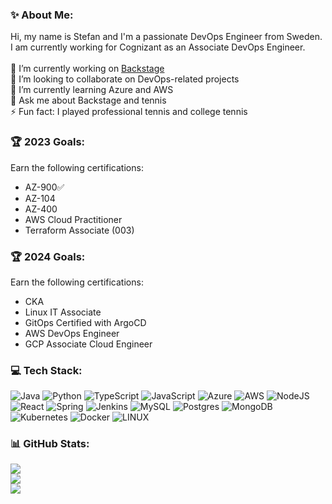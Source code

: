 
<!--
**steff-petro/steff-petro** is a ✨ _special_ ✨ repository because its `README.md` (this file) appears on your GitHub profile.

Here are some ideas to get you started:

- 🔭 I’m currently working on ...
- 🌱 I’m currently learning ...
- 👯 I’m looking to collaborate on ...
- 🤔 I’m looking for help with ...
- 💬 Ask me about ...
- 📫 How to reach me: ...
- 😄 Pronouns: ...
- ⚡ Fun fact: ...
-->

### ✨ About Me:
Hi, my name is Stefan and I'm a passionate DevOps Engineer from Sweden. I am currently working for Cognizant as an Associate DevOps Engineer.<br><br>🔭 I’m currently working on [Backstage](https://github.com/backstage/backstage)<br>👯 I’m looking to collaborate on DevOps-related projects<br>🌱 I’m currently learning Azure and AWS <br> 💬 Ask me about Backstage and tennis<br>⚡ Fun fact: I played professional tennis and college tennis <br> 

### 🏆 2023 Goals: 
Earn the following certifications:
- AZ-900✅
- AZ-104
- AZ-400
- AWS Cloud Practitioner
- Terraform Associate (003)

### 🏆 2024 Goals: 
Earn the following certifications:
- CKA
- Linux IT Associate
- GitOps Certified with ArgoCD
- AWS DevOps Engineer
- GCP Associate Cloud Engineer

### 💻 Tech Stack:
![Java](https://img.shields.io/badge/java-%23ED8B00.svg?style=flat&logo=java&logoColor=white) ![Python](https://img.shields.io/badge/python-3670A0?style=flat&logo=python&logoColor=ffdd54) ![TypeScript](https://img.shields.io/badge/typescript-%23007ACC.svg?style=flat&logo=typescript&logoColor=white) ![JavaScript](https://img.shields.io/badge/javascript-%23323330.svg?style=flat&logo=javascript&logoColor=%23F7DF1E) ![Azure](https://img.shields.io/badge/azure-%230072C6.svg?style=flat&logo=azure-devops&logoColor=white) ![AWS](https://img.shields.io/badge/AWS-%23FF9900.svg?style=flat&logo=amazon-aws&logoColor=white) ![NodeJS](https://img.shields.io/badge/node.js-6DA55F?style=flat&logo=node.js&logoColor=white) ![React](https://img.shields.io/badge/react-%2320232a.svg?style=flat&logo=react&logoColor=%2361DAFB) ![Spring](https://img.shields.io/badge/spring-%236DB33F.svg?style=flat&logo=spring&logoColor=white) ![Jenkins](https://img.shields.io/badge/jenkins-%232C5263.svg?style=flat&logo=jenkins&logoColor=white) ![MySQL](https://img.shields.io/badge/mysql-%2300f.svg?style=flat&logo=mysql&logoColor=white) ![Postgres](https://img.shields.io/badge/postgres-%23316192.svg?style=flat&logo=postgresql&logoColor=white) ![MongoDB](https://img.shields.io/badge/MongoDB-%234ea94b.svg?style=flat&logo=mongodb&logoColor=white) ![Kubernetes](https://img.shields.io/badge/kubernetes-%23326ce5.svg?style=flat&logo=kubernetes&logoColor=white) ![Docker](https://img.shields.io/badge/docker-%230db7ed.svg?style=flat&logo=docker&logoColor=white) ![LINUX](https://img.shields.io/badge/Linux-FCC624?style=flat&logo=linux&logoColor=black)

### 📊 GitHub Stats:
[![](https://visitcount.itsvg.in/api?id=steff-petro&icon=0&color=11)](https://visitcount.itsvg.in)<br/>
![](https://github-readme-streak-stats.herokuapp.com/?user=steff-petro&theme=dark&hide_border=false)<br/>
![](https://github-contributor-stats.vercel.app/api?username=steff-petro&limit=5&theme=dark&combine_all_yearly_contributions=true)
